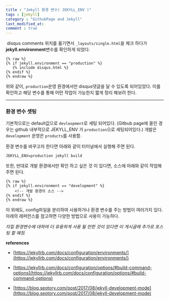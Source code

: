 ```yaml
---
title : "Jekyll 환경 변수( JEKYLL_ENV )"
tags : [jekyll]
category : "GithubPage and Jekyll"
last_modified_at: 
comment : true
---
```


​	disqus comments 위치를 옮기면서 `_layouts/single.html`을 체크 하다가 **jekyll.environment**변수를 확인하게 되었다.

```django
{% raw %}
{% if jekyll.environment == "production" %}
   {% include disqus.html %}
{% endif %}
{% endraw %}
```

위와 같이, `production`운영 환경에서만 disqus댓글을 달 수 있도록 되어있었다. 이를 확인하고  해당 변수를 통해 어떤 작업이 가능한지 짧게 정리 해보려 한다.

---

### 환경 변수 셋팅

기본적으로는 default값으로 `devleopment`로 세팅 되어있다. (Gitbub page에 올린 경우는 github 내부적으로 JEKYLL_ENV 가 `production`으로 세팅되어있다.) 개발은 `development` 운영은 `products`를 사용함.

환경 변수를 바꾸고자 한다면 아래와 같이 터미널에서 실행해 주면 된다.

```shell
JEKYLL_ENV=production jekyll build
```

또한, 반대로 개발 환경에서만 확인 하고 싶은 것 이 있다면, 소스에 아래와 같이 작업해 주면 된다.

```django
{% raw %}
{% if jekyll.environment == "development" %}
	<!-- 개발 환경의 소스 -->
{% endif %}
{% endraw %}
```



이 외에도, config파일을 분리하여 사용하거나 환경 변수를 주는 방법이 여러가지 있다. 아래의 래퍼런스를 참고하면 다양한 방법으로 사용이 가능하다.

*지킬 환경변수에 대하여 더 유용하게 사용 될 만한 것이 있다면 이 게시글에 추가로 포스팅 할 예정.*



**references**

- [https://jekyllrb.com/docs/configuration/environments/](https://jekyllrb.com/docs/configuration/environments/)
- [https://jekyllrb.com/docs/configuration/options/#build-command-options](https://jekyllrb.com/docs/configuration/options/#build-command-options)

- [https://blog.seotory.com/post/2017/08/jekyll-development-mode](https://blog.seotory.com/post/2017/08/jekyll-development-mode)


